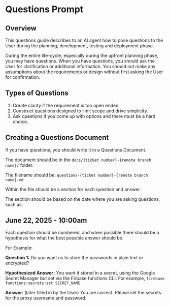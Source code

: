 # Questions Prompt

## Overview
This questions guide describes to an AI agent how to pose questions to the User during the planning, development, testing and deployment phase.

During the entire life-cycle, especially during the upfront planning phase, you may have questions.  When you have questions, you should ask the User for clarification or additional information.  You should not make any assumptions about the requirements or design without first asking the User for confirmation.

## Types of Questions
1. Create clarity if the requirement is too open ended
2. Construct questions designed to limit scope and drive simplicity.
3. Ask questions if you come up with options and there must be a hard choice.

## Creating a Questions Document
If you have questions, you should write it in a Questions Document.

The document should be in the `docs/{ticket number}-{remote branch name}/` folder.

The filename should be: `questions-{ticket number}-{remote branch name}.md`

Within the file should be a section for each question and answer.

The section should be based on the date where you are asking questions, such as: 

## June 22, 2025 - 10:00am

Each question should be numbered, and when possible there should be a hypothesis for what the best possible answer should be.

For Example:

**Question 1:** Do you want us to store the passwords in plain text or encrypted?

**Hypothesized Answer:** You want it stored in a secret, using the Google Secret Manager but set via the Firbase functions CLI.  For example, `firebase functions:secrets:set SECRET_NAME`

**Answer**: (later filled in by the User) You are correct.  Please set the secrets for the proxy username and password.





